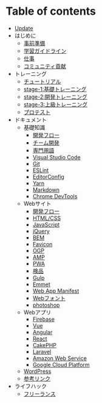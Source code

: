 # Table of contents

* [Update](README.md)
* はじめに
  * [事前準備](hajimeni/shi-qian-zhun-bei.md)
  * [学習ガイドライン](hajimeni/nopointo.md)
  * [仕事](hajimeni/nitsuite.md)
  * [コミュニティ貢献](hajimeni/komyunite.md)
* トレーニング
  * [チュートリアル](torningu/torningunosusumekata.md)
  * [stage-1:基礎トレーニング](torningu/stage-1torningu.md)
  * [stage-2:開発トレーニング](torningu/stage-2torningu.md)
  * [stage-3:上級トレーニング](torningu/stage-3torningu.md)
  * [プロテスト](torningu/purotesuto.md)
* ドキュメント
  * 基礎知識
    * [開発フロー](dokyumento/ji-chu-zhi-shi/fur.md)
    * [チーム開発](dokyumento/ji-chu-zhi-shi/chmu.md)
    * [専門用語](dokyumento/ji-chu-zhi-shi/zhuan-men-yong-yu.md)
    * [Visual Studio Code](dokyumento/ji-chu-zhi-shi/visual-studio-code.md)
    * [Git](dokyumento/ji-chu-zhi-shi/git.md)
    * [ESLint](dokyumento/ji-chu-zhi-shi/eslint.md)
    * [EditorConfig](dokyumento/ji-chu-zhi-shi/editorconfig.md)
    * [Yarn](dokyumento/ji-chu-zhi-shi/yarn.md)
    * [Markdown](dokyumento/ji-chu-zhi-shi/markdown.md)
    * [Chrome DevTools](dokyumento/ji-chu-zhi-shi/chrome-devtools.md)
  * Webサイト
    * [開発フロー](dokyumento/websaito/fur.md)
    * [HTML/CSS](dokyumento/websaito/html-css.md)
    * [JavaScript](dokyumento/websaito/javascript.md)
    * [jQuery](dokyumento/websaito/jquery.md)
    * [BEM](dokyumento/websaito/bem.md)
    * [Favicon](dokyumento/websaito/favicon.md)
    * [OGP](dokyumento/websaito/ogp.md)
    * [AMP](dokyumento/websaito/amp.md)
    * [PWA](dokyumento/websaito/pwa.md)
    * [検品](dokyumento/websaito/jian-pin.md)
    * [Gulp](dokyumento/websaito/gulp.md)
    * [Emmet](dokyumento/websaito/emmet.md)
    * [Web App Manifest](dokyumento/websaito/web-app-manifest.md)
    * [Webフォント](dokyumento/websaito/webfunto.md)
    * [photoshop](dokyumento/websaito/photoshop.md)
  * Webアプリ
    * [Firebase](dokyumento/webapuri/firebase.md)
    * [Vue](dokyumento/webapuri/vue.md)
    * [Angular](dokyumento/webapuri/angular.md)
    * [React](dokyumento/webapuri/react.md)
    * [CakePHP](dokyumento/webapuri/cakephp.md)
    * [Laravel](dokyumento/webapuri/laravel.md)
    * [Amazon Web Service](dokyumento/webapuri/amazon-web-service.md)
    * [Google Cloud Platform](dokyumento/webapuri/google-cloud-platform.md)
  * [WordPress](dokyumento/wordpress.md)
  * [参考リンク](dokyumento/rinku.md)
* ライフハック
  * [フリーランス](raifuhakku/furransu.md)

